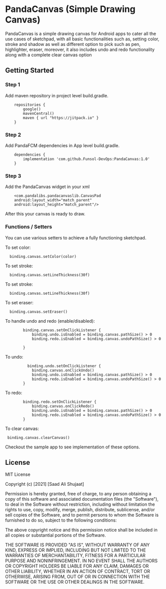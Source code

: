 # PandaCanvas (Simple Drawing Canvas)

PandaCanvas is a simple drawing canvas for Android apps to cater all the use cases of sketchpad, with all basic functionalities such as, setting color, stroke and shadow as well as different option to pick such as pen, highlighter, eraser, moreover, it also includes undo and redo functionality along with a complete clear canvas option

## Getting Started


### Step 1

Add maven repository in project level build.gradle.
```
    repositories {
        google()
        mavenCentral()
        maven { url "https://jitpack.io" }
    }
```  


### Step 2

Add PandaFCM dependencies in App level build.gradle.
```
    dependencies {
        implementation 'com.github.Funsol-DevOps:PandaCanvas:1.0'
    }
```  

### Step 3

Add the PandaCanvas widget in your xml
```
    <com.pandalibs.pandacanvaslib.CanvasPad
    android:layout_width="match_parent"
    android:layout_height="match_parent"/>
```
After this your canvas is ready to draw.

### Functions / Setters

You can use various setters to achieve a fully functioning sketchpad.

To set color:
```
  binding.canvas.setColor(color)
```

To set stroke:
```
  binding.canvas.setLineThickness(30f)
```

To set stroke:
```
  binding.canvas.setLineThickness(30f)
```

To set eraser:
```
  binding.canvas.setEraser()
```

To handle undo and redo (enable/disabled):
```
        binding.canvas.setOnClickListener {
            binding.undo.isEnabled = binding.canvas.pathSize() > 0
            binding.redo.isEnabled = binding.canvas.undoPathSize() > 0

        }
```

To undo:
```
          binding.undo.setOnClickListener {
            binding.canvas.onClickUndo()
            binding.undo.isEnabled = binding.canvas.pathSize() > 0
            binding.redo.isEnabled = binding.canvas.undoPathSize() > 0
        }
```


To redo:
```
        binding.redo.setOnClickListener {
            binding.canvas.onClickRedo()
            binding.undo.isEnabled = binding.canvas.pathSize() > 0
            binding.redo.isEnabled = binding.canvas.undoPathSize() > 0
        }
```

To clear canvas:
```
 binding.canvas.clearCanvas()
```

Checkout the sample app to see implementation of these options.


## License

MIT License

Copyright (c) [2021] [Saad Ali Shujaat]

Permission is hereby granted, free of charge, to any person obtaining a copy
of this software and associated documentation files (the "Software"), to deal
in the Software without restriction, including without limitation the rights
to use, copy, modify, merge, publish, distribute, sublicense, and/or sell
copies of the Software, and to permit persons to whom the Software is
furnished to do so, subject to the following conditions:

The above copyright notice and this permission notice shall be included in all
copies or substantial portions of the Software.

THE SOFTWARE IS PROVIDED "AS IS", WITHOUT WARRANTY OF ANY KIND, EXPRESS OR
IMPLIED, INCLUDING BUT NOT LIMITED TO THE WARRANTIES OF MERCHANTABILITY,
FITNESS FOR A PARTICULAR PURPOSE AND NONINFRINGEMENT. IN NO EVENT SHALL THE
AUTHORS OR COPYRIGHT HOLDERS BE LIABLE FOR ANY CLAIM, DAMAGES OR OTHER
LIABILITY, WHETHER IN AN ACTION OF CONTRACT, TORT OR OTHERWISE, ARISING FROM,
OUT OF OR IN CONNECTION WITH THE SOFTWARE OR THE USE OR OTHER DEALINGS IN THE
SOFTWARE.

